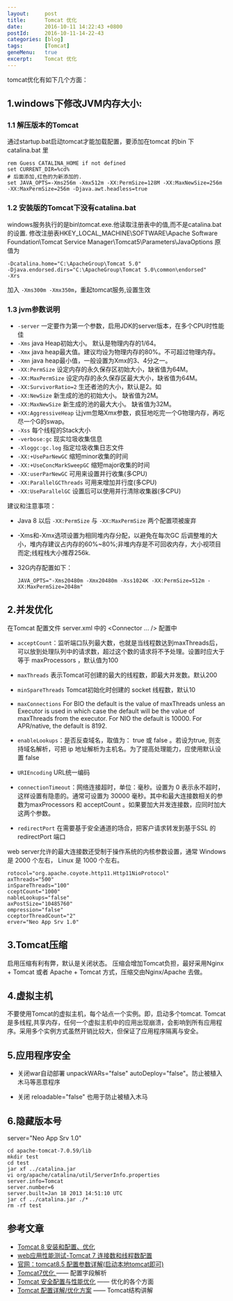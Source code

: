 ```yaml
---
layout:     post
title:      Tomcat 优化
date:       2016-10-11 14:22:43 +0800
postId:     2016-10-11-14-22-43
categories: [blog]
tags:       [Tomcat]
geneMenu:   true
excerpt:    Tomcat 优化
---
```

tomcat优化有如下几个方面：

## 1.windows下修改JVM内存大小:

### 1.1 解压版本的Tomcat

通过startup.bat启动tomcat才能加载配置，要添加在tomcat 的bin 下catalina.bat 里

```
rem Guess CATALINA_HOME if not defined  
set CURRENT_DIR=%cd%   
# 后面添加,红色的为新添加的.  
set JAVA_OPTS=-Xms256m -Xmx512m -XX:PermSize=128M -XX:MaxNewSize=256m -XX:MaxPermSize=256m -Djava.awt.headless=true
```

### 1.2 安装版的Tomcat下没有catalina.bat
windows服务执行的是bin\tomcat.exe.他读取注册表中的值,而不是catalina.bat的设置.
修改注册表HKEY_LOCAL_MACHINE\SOFTWARE\Apache Software Foundation\Tomcat Service Manager\Tomcat5\Parameters\JavaOptions
原值为

```
-Dcatalina.home="C:\ApacheGroup\Tomcat 5.0"
-Djava.endorsed.dirs="C:\ApacheGroup\Tomcat 5.0\common\endorsed"
-Xrs
```
加入 `-Xms300m -Xmx350m`，重起tomcat服务,设置生效

### 1.3 jvm参数说明

* `-server` 一定要作为第一个参数，启用JDK的server版本，在多个CPU时性能佳
* `-Xms` java Heap初始大小。 默认是物理内存的1/64。
* `-Xmx` java heap最大值。建议均设为物理内存的80%。不可超过物理内存。
* `-Xmn` java heap最小值，一般设置为Xmx的3、4分之一。
* `-XX:PermSize` 设定内存的永久保存区初始大小，缺省值为64M。
* `-XX:MaxPermSize` 设定内存的永久保存区最大大小，缺省值为64M。
* `-XX:SurvivorRatio=2` 生还者池的大小，默认是2。如
* `-XX:NewSize` 新生成的池的初始大小。 缺省值为2M。
* `-XX:MaxNewSize` 新生成的池的最大大小。 缺省值为32M。
* `+XX:AggressiveHeap` 让jvm忽略Xmx参数，疯狂地吃完一个G物理内存，再吃尽一个G的swap。
* `-Xss` 每个线程的Stack大小
* `-verbose:gc` 现实垃圾收集信息
* `-Xloggc:gc.log` 指定垃圾收集日志文件
* `-XX:+UseParNewGC` 缩短minor收集的时间
* `-XX:+UseConcMarkSweepGC` 缩短major收集的时间
* `-XX:userParNewGC` 可用来设置并行收集(多CPU)
* `-XX:ParallelGCThreads` 可用来增加并行度(多CPU)
* `-XX:UseParallelGC` 设置后可以使用并行清除收集器(多CPU)




建议和注意事项：

* Java 8 以后 `-XX:PermSize` 与 `-XX:MaxPermSize` 两个配置项被废弃
* -Xms和-Xmx选项设置为相同堆内存分配，以避免在每次GC 后调整堆的大小，堆内存建议占内存的60%~80%;非堆内存是不可回收内存，大小视项目而定;线程栈大小推荐256k.
* 32G内存配置如下：

    ```
    JAVA_OPTS="-Xms20480m -Xmx20480m -Xss1024K -XX:PermSize=512m -XX:MaxPermSize=2048m"
    ```

## 2.并发优化
在Tomcat 配置文件 server.xml 中的 <Connector ... /> 配置中
* `acceptCount`：监听端口队列最大数，也就是当线程数达到maxThreads后，可以放到处理队列中的请求数，超过这个数的请求将不予处理。设置时应大于等于 maxProcessors ，默认值为100
* `maxThreads`  表示Tomcat可创建的最大的线程数，即最大并发数。默认200
* `minSpareThreads`    Tomcat初始化时创建的 socket 线程数，默认10
* `maxConnections` For BIO the default is the value of maxThreads unless an Executor is used in which case the default will be the value of maxThreads from the executor. For NIO the default is 10000. For APR/native, the default is 8192.


* `enableLookups`：是否反查域名，取值为： true 或 false 。若设为true, 则支持域名解析，可把 ip 地址解析为主机名。为了提高处理能力，应使用默认设置 false
* `URIEncoding`    URL统一编码
* `connectionTimeout`：网络连接超时，单位：毫秒。设置为 0 表示永不超时，这样设置有隐患的。通常可设置为 30000 毫秒。其中和最大连接数相关的参数为maxProcessors 和 acceptCount 。如果要加大并发连接数，应同时加大这两个参数。
* `redirectPort`        在需要基于安全通道的场合，把客户请求转发到基于SSL 的 redirectPort 端口


web server允许的最大连接数还受制于操作系统的内核参数设置，通常 Windows 是 2000 个左右， Linux 是 1000 个左右。


```
rotocol="org.apache.coyote.http11.Http11NioProtocol"
axThreads="500" 
inSpareThreads="100"
cceptCount="1000"
nableLookups="false"
axPostSize="10485760"
ompression="false"
cceptorThreadCount="2"
erver="Neo App Srv 1.0"
```

## 3.Tomcat压缩
启用压缩有利有弊，默认是关闭状态。
压缩会增加Tomcat负担，最好采用Nginx + Tomcat 或者 Apache + Tomcat 方式，压缩交由Nginx/Apache 去做。

## 4.虚拟主机
不要使用Tomcat的虚拟主机，每个站点一个实例。即，启动多个tomcat.
Tomcat 是多线程,共享内存，任何一个虚拟主机中的应用出现崩溃，会影响到所有应用程序。采用多个实例方式虽然开销比较大，但保证了应用程序隔离与安全。


## 5.应用程序安全

* 关闭war自动部署 unpackWARs="false" autoDeploy="false"。防止被植入木马等恶意程序

* 关闭 reloadable="false" 也用于防止被植入木马

## 6.隐藏版本号

server="Neo App Srv 1.0"

```shell
cd apache-tomcat-7.0.59/lib
mkdir test
cd test
jar xf ../catalina.jar
vi org/apache/catalina/util/ServerInfo.properties
server.info=Tomcat
server.number=6
server.built=Jan 18 2013 14:51:10 UTC
jar cf ../catalina.jar ./*
rm -rf test
```

## 参考文章

* [Tomcat 8 安装和配置、优化](https://github.com/judasn/Linux-Tutorial/blob/master/Tomcat-Install-And-Settings.md)
* [web应用性能测试-Tomcat 7 连接数和线程数配置](http://www.cnblogs.com/tyb1222/p/4583983.html)
* [官网：tomcat8.5 配置参数详解(启动本地tomcat即可)](http://127.0.0.1:8080/docs/config/http.html)
* [Tomcat7优化 ](http://blog.csdn.net/funchs/article/details/50978576) —— 配置字段解析
* [Tomcat 安全配置与性能优化](https://netkiller.github.io/journal/tomcat.html) —— 优化的各个方面
* [Tomcat 配置详解/优化方案](http://www.jianshu.com/p/637d462262ec) —— Tomcat结构讲解
